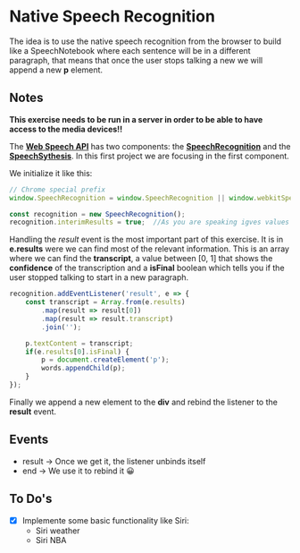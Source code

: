 # Native Speech Recognition

The idea is to use the native speech recognition from the browser to build like a SpeechNotebook where each sentence will be in a different paragraph, that means that once 
the user stops talking a new we will append a new **p** element. 


## Notes
**This exercise needs to be run in a server in order to be able to have access to the media devices!!**

The **[Web Speech API][1]** has two components: the **[SpeechRecognition][2]** and the **[SpeechSythesis][3]**. In this first project we are focusing in the first component.

We initialize it like this:
```javascript
// Chrome special prefix
window.SpeechRecognition = window.SpeechRecognition || window.webkitSpeechRecognition;

const recognition = new SpeechRecognition();
recognition.interimResults = true;  //As you are speaking igves values rather than waiting till you end speaking       
```

Handling the *result* event is the most important part of this exercise. It is in **e.results** were we can find most of the relevant information. This is an array 
where we can find the **transcript**, a value between [0, 1] that shows the **confidence** of the transcription and a **isFinal** boolean which tells you if the user stopped
talking to start in a new paragraph.

```javascript
recognition.addEventListener('result', e => {
    const transcript = Array.from(e.results)
        .map(result => result[0])
        .map(result => result.transcript)
        .join('');

    p.textContent = transcript;
    if(e.results[0].isFinal) {
        p = document.createElement('p');
        words.appendChild(p);
    }
});
```

Finally we append a new element to the **div** and rebind the listener to the **result** event.



## Events
* result -> Once we get it, the listener unbinds itself
* end -> We use it to rebind it 😀

## To Do's
* [x] Implemente some basic functionality like Siri: 
    - Siri weather
    - Siri NBA

[1]:https://developer.mozilla.org/en-US/docs/Web/API/Web_Speech_API
[2]:https://developer.mozilla.org/en-US/docs/Web/API/SpeechRecognition
[3]:https://developer.mozilla.org/en-US/docs/Web/API/SpeechSynthesis
